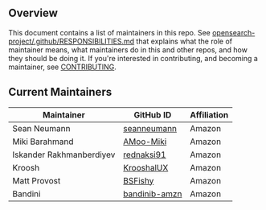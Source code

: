## Overview

This document contains a list of maintainers in this repo. See [opensearch-project/.github/RESPONSIBILITIES.md](https://github.com/opensearch-project/.github/blob/main/RESPONSIBILITIES.md#maintainer-responsibilities) that explains what the role of maintainer means, what maintainers do in this and other repos, and how they should be doing it. If you're interested in contributing, and becoming a maintainer, see [CONTRIBUTING](CONTRIBUTING.md).

## Current Maintainers

| Maintainer               | GitHub ID                                         | Affiliation |
| ------------------------ | ------------------------------------------------- | ----------- |
| Sean Neumann             | [seanneumann](https://github.com/seanneumann)     | Amazon      |
| Miki Barahmand           | [AMoo-Miki](https://github.com/AMoo-Miki)         | Amazon      |
| Iskander Rakhmanberdiyev | [rednaksi91](https://github.com/rednaksi91)       | Amazon      |
| Kroosh                   | [KrooshalUX](https://github.com/KrooshalUX)       | Amazon      |
| Matt Provost             | [BSFishy](https://github.com/BSFishy)             | Amazon      |
| Bandini                  | [bandinib-amzn](https://github.com/bandinib-amzn) | Amazon      |
